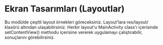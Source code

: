 # Ekran Tasarımları (Layoutlar)

Bu modülde çeşitli layout örnekleri göreceksiniz. Layout'lara res/layout/ klasörü altından ulaşabilirsiniz. Herbir layout'u MainActivity class'ı içerisinde setContentView() methodu içerisine vererek uygulamayı çalıştırabilir, sonuçlarını görebilirsiniz.
